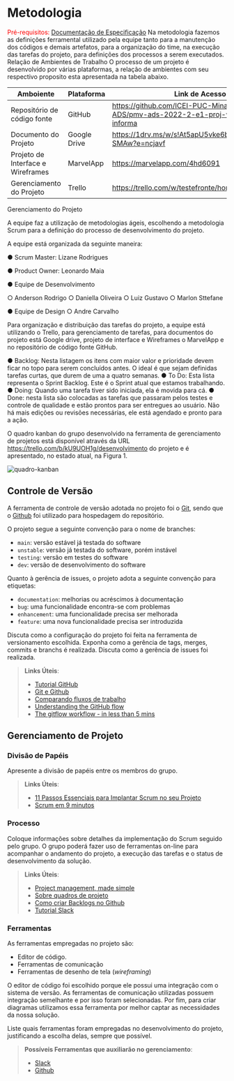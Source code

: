 
# Metodologia

<span style="color:red">Pré-requisitos: <a href="2-Especificação do Projeto.md"> Documentação de Especificação</a></span>
Na metodologia fazemos as definições ferramental utilizado pela equipe tanto para a manutenção dos códigos e demais artefatos, para a organização do time, na execução das tarefas do projeto, para definições dos processos a serem executados.
Relação de Ambientes de Trabalho
O processo de um projeto é desenvolvido por várias plataformas, a relação de ambientes com seu respectivo proposito esta apresentada na tabela abaixo.

| Amboiente | Plataforma |Link de Acesso |
| ----- | ------- | ------- |
| Repositório de código fonte | GitHub| https://github.com/ICEI-PUC-Minas-PMV-ADS/pmv-ads-2022-2-e1-proj-web-t5-portal-ti-informa |
| Documento do Projeto | Google Drive |  https://1drv.ms/w/s!At5apU5vke6bjqdSJaOcLSKw4-SMAw?e=ncjavf|
| Projeto de Interface e Wireframes | MarvelApp | https://marvelapp.com/4hd6091 |
| Gerenciamento do Projeto  | Trello | https://trello.com/w/testefronte/home |


Gerenciamento do Projeto

A equipe faz a utilização de metodologias ágeis, escolhendo a metodologia Scrum para a definição do processo de desenvolvimento do projeto.

A equipe está organizada da seguinte maneira:

●	Scrum Master: Lizane Rodrigues

●	Product Owner: Leonardo Maia

●	Equipe de Desenvolvimento

○	Anderson Rodrigo
○	Daniella Oliveira
○	Luiz Gustavo
○	Marlon Sttefane

●	Equipe de Design
○	Andre Carvalho

Para organização e distribuição das tarefas do projeto, a equipe está utilizando o Trello, para gerenciamento de tarefas, para documentos do projeto está Google drive, projeto de interface e Wireframes o MarvelApp e no repositório de código fonte GitHub.

●	Backlog: Nesta listagem os itens com maior valor e prioridade devem ficar no topo para serem concluídos antes. O ideal é que sejam definidas tarefas curtas, que durem de uma a quatro semanas.
●	To Do: Esta lista representa o Sprint Backlog. Este é o Sprint atual que estamos trabalhando.
●	Doing: Quando uma tarefa tiver sido iniciada, ela é movida para cá.
●	Done: nesta lista são colocadas as tarefas que passaram pelos testes e controle de qualidade e estão prontos para ser entregues ao usuário. Não há mais edições ou revisões necessárias, ele está agendado e pronto para a ação.

O quadro kanban do grupo desenvolvido na ferramenta de gerenciamento de projetos está disponível através da URL https://trello.com/b/kU9UOH1g/desenvolvimento do projeto e é apresentado, no estado atual, na Figura 1.



![quadro-kanban](https://user-images.githubusercontent.com/114541642/194972551-9f987d90-c5ef-47df-837c-e10319a280b6.png)

## Controle de Versão

A ferramenta de controle de versão adotada no projeto foi o
[Git](https://git-scm.com/), sendo que o [Github](https://github.com)
foi utilizado para hospedagem do repositório.

O projeto segue a seguinte convenção para o nome de branches:

- `main`: versão estável já testada do software
- `unstable`: versão já testada do software, porém instável
- `testing`: versão em testes do software
- `dev`: versão de desenvolvimento do software

Quanto à gerência de issues, o projeto adota a seguinte convenção para
etiquetas:

- `documentation`: melhorias ou acréscimos à documentação
- `bug`: uma funcionalidade encontra-se com problemas
- `enhancement`: uma funcionalidade precisa ser melhorada
- `feature`: uma nova funcionalidade precisa ser introduzida

Discuta como a configuração do projeto foi feita na ferramenta de versionamento escolhida. Exponha como a gerência de tags, merges, commits e branchs é realizada. Discuta como a gerência de issues foi realizada.

> **Links Úteis**:
> - [Tutorial GitHub](https://guides.github.com/activities/hello-world/)
> - [Git e Github](https://www.youtube.com/playlist?list=PLHz_AreHm4dm7ZULPAmadvNhH6vk9oNZA)
>  - [Comparando fluxos de trabalho](https://www.atlassian.com/br/git/tutorials/comparing-workflows)
> - [Understanding the GitHub flow](https://guides.github.com/introduction/flow/)
> - [The gitflow workflow - in less than 5 mins](https://www.youtube.com/watch?v=1SXpE08hvGs)

## Gerenciamento de Projeto

### Divisão de Papéis

Apresente a divisão de papéis entre os membros do grupo.

> **Links Úteis**:
> - [11 Passos Essenciais para Implantar Scrum no seu 
> Projeto](https://mindmaster.com.br/scrum-11-passos/)
> - [Scrum em 9 minutos](https://www.youtube.com/watch?v=XfvQWnRgxG0)

### Processo

Coloque  informações sobre detalhes da implementação do Scrum seguido pelo grupo. O grupo poderá fazer uso de ferramentas on-line para acompanhar o andamento do projeto, a execução das tarefas e o status de desenvolvimento da solução.
 
> **Links Úteis**:
> - [Project management, made simple](https://github.com/features/project-management/)
> - [Sobre quadros de projeto](https://docs.github.com/pt/github/managing-your-work-on-github/about-project-boards)
> - [Como criar Backlogs no Github](https://www.youtube.com/watch?v=RXEy6CFu9Hk)
> - [Tutorial Slack](https://slack.com/intl/en-br/)

### Ferramentas

As ferramentas empregadas no projeto são:

- Editor de código.
- Ferramentas de comunicação
- Ferramentas de desenho de tela (_wireframing_)

O editor de código foi escolhido porque ele possui uma integração com o
sistema de versão. As ferramentas de comunicação utilizadas possuem
integração semelhante e por isso foram selecionadas. Por fim, para criar
diagramas utilizamos essa ferramenta por melhor captar as
necessidades da nossa solução.




Liste quais ferramentas foram empregadas no desenvolvimento do projeto, justificando a escolha delas, sempre que possível.

> **Possíveis Ferramentas que auxiliarão no gerenciamento**: 
> - [Slack](https://slack.com/)
> - [Github](https://github.com/)

